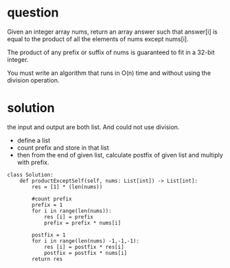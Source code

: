 # question

Given an integer array nums, return an array answer such that answer[i] is equal to the product of all the elements of nums except nums[i].

The product of any prefix or suffix of nums is guaranteed to fit in a 32-bit integer.

You must write an algorithm that runs in O(n) time and without using the division operation.

# solution
the input and output are both list. And could not use division. 

- define a list
- count prefix and store in that list
- then from the end of given list, calculate postfix of given list and multiply with prefix.  
```
class Solution:
    def productExceptSelf(self, nums: List[int]) -> List[int]:
        res = [1] * (len(nums))
        
        #count prefix
        prefix = 1
        for i in range(len(nums)):
            res [i] = prefix
            prefix = prefix * nums[i]
        
        postfix = 1
        for i in range(len(nums) -1,-1,-1):
            res [i] = postfix * res[i]
            postfix = postfix * nums[i]
        return res
```

